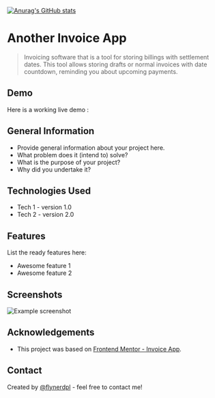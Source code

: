 [![Anurag's GitHub stats](https://github-readme-stats.vercel.app/api?username=GrabowskiKamil112&hide=prs,issues,contribs,stars)](https://github.com/anuraghazra/github-readme-stats)


# Another Invoice App
>  Invoicing software that is a tool for storing billings with settlement dates. This tool allows storing drafts or normal invoices with date countdown, reminding you about upcoming payments.


## Demo
Here is a working live demo :


## General Information
- Provide general information about your project here.
- What problem does it (intend to) solve?
- What is the purpose of your project?
- Why did you undertake it?


## Technologies Used
- Tech 1 - version 1.0
- Tech 2 - version 2.0


## Features
List the ready features here:
- Awesome feature 1
- Awesome feature 2


## Screenshots
![Example screenshot](./img/screenshot.png)


## Acknowledgements
- This project was based on [Frontend Mentor - Invoice App](https://www.frontendmentor.io/challenges/invoice-app-i7KaLTQjl).


## Contact
Created by [@flynerdpl](https://www.flynerd.pl/) - feel free to contact me!


<!-- Optional -->
<!-- ## License -->
<!-- This project is open source and available under the [... License](). -->

<!-- You don't have to include all sections - just the one's relevant to your project -->
